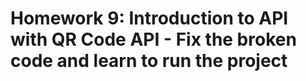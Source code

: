 # Homework 9: Introduction to API with QR Code API - Fix the broken code and learn to run the project 

